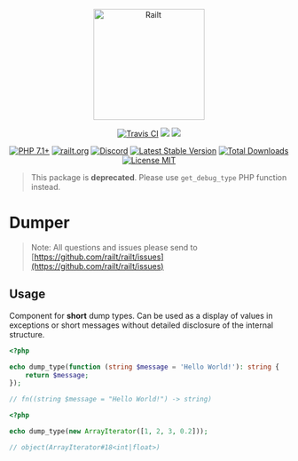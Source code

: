 <p align="center">
    <img src="https://railt.org/images/logo-dark.svg" width="200" alt="Railt" />
</p>
<p align="center">
    <a href="https://travis-ci.org/railt/dumper"><img src="https://travis-ci.org/railt/dumper.svg?branch=1.4.x" alt="Travis CI" /></a>
    <a href="https://codeclimate.com/github/railt/dumper/test_coverage"><img src="https://api.codeclimate.com/v1/badges/e22fba6228b1fa641e10/test_coverage" /></a>
    <a href="https://codeclimate.com/github/railt/dumper/maintainability"><img src="https://api.codeclimate.com/v1/badges/e22fba6228b1fa641e10/maintainability" /></a>
</p>
<p align="center">
    <a href="https://packagist.org/packages/railt/dumper"><img src="https://img.shields.io/badge/PHP-7.1+-6f4ca5.svg" alt="PHP 7.1+"></a>
    <a href="https://railt.org"><img src="https://img.shields.io/badge/official-site-6f4ca5.svg" alt="railt.org"></a>
    <a href="https://discord.gg/ND7SpD4"><img src="https://img.shields.io/badge/discord-chat-6f4ca5.svg" alt="Discord"></a>
    <a href="https://packagist.org/packages/railt/dumper"><img src="https://poser.pugx.org/railt/dumper/version" alt="Latest Stable Version"></a>
    <a href="https://packagist.org/packages/railt/dumper"><img src="https://poser.pugx.org/railt/dumper/downloads" alt="Total Downloads"></a>
    <a href="https://raw.githubusercontent.com/railt/dumper/1.4.x/LICENSE.md"><img src="https://poser.pugx.org/railt/dumper/license" alt="License MIT"></a>
</p>

> This package is **deprecated**. Please use `get_debug_type` PHP function instead.

# Dumper

> Note: All questions and issues please send 
to [https://github.com/railt/railt/issues](https://github.com/railt/railt/issues)

## Usage

Component for **short** dump types. Can be used as a display of values in exceptions 
or short messages without detailed disclosure of the internal structure.

```php
<?php

echo dump_type(function (string $message = 'Hello World!'): string {
    return $message;
});

// fn((string $message = "Hello World!") -> string)
```


```php
<?php

echo dump_type(new ArrayIterator([1, 2, 3, 0.2]));

// object(ArrayIterator#18<int|float>)
```

